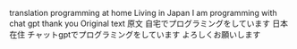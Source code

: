 translation
programming at home
Living in Japan
I am programming with chat gpt
thank you
Original text
原文
自宅でプログラミングをしています
日本在住
チャットgptでプログラミングをしています
よろしくお願いします
